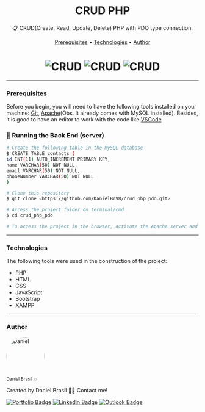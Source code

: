 <h1 align="center">
    CRUD PHP
</h1>
<p align="center">📋 CRUD(Create, Read, Update, Delete) PHP with PDO type connection.</p>

<p align="center">
 <a href="#prerequisites">Prerequisites</a> • 
 <a href="#technologies">Technologies</a> • 
 <a href="#author">Author</a>
</p>

<h1 align="center">
  <img alt="CRUD" title="CRUD" src="https://user-images.githubusercontent.com/43521892/104111524-906a8d80-52c1-11eb-83eb-e307a0121bcf.png"/>
  <img alt="CRUD" title="CRUD" src="https://user-images.githubusercontent.com/43521892/104111529-b001b600-52c1-11eb-9f1d-c277cf13ad2f.png"/>
  <img alt="CRUD" title="CRUD" src="https://user-images.githubusercontent.com/43521892/104111532-b5f79700-52c1-11eb-8eca-030625ceee60.png"/>
</h1>

---
### Prerequisites

Before you begin, you will need to have the following tools installed on your machine:
[Git](https://git-scm.com), [Apache](https://www.apachefriends.org/index.html)(Obs. It already comes with MySQL installed). 
Besides, it is good to have an editor to work with the code like [VSCode](https://code.visualstudio.com/)

### 🎲 Running the Back End (server)

```bash
# Create the following table in the MySQL database
$ CREATE TABLE contacts (
id INT(11) AUTO_INCREMENT PRIMARY KEY,
name VARCHAR(50) NOT NULL,
email VARCHAR(50) NOT NULL,
phoneNumber VARCHAR(50) NOT NULL
)

# Clone this repository
$ git clone <https://github.com/DanielBr98/crud_php_pdo.git>

# Access the project folder on terminal/cmd
$ cd crud_php_pdo

# To access the project in the browser, activate the Apache server and the MySQL, and then go to <http://localhost/crud_php_pdo/>
```

---
### Technologies

The following tools were used in the construction of the project:

- PHP
- HTML
- CSS
- JavaScript
- Bootstrap
- XAMPP

---
### Author

<a href="https://danielbrasil.netlify.app/">
    <img style="border-radius: 50%;" src="https://avatars1.githubusercontent.com/u/43521892?s=460&u=a046dc36c1027811da0f562d64ea2fab5cab97de&v=4" width="100px;" alt="Daniel"/><a/><br>
<a href="https://danielbrasil.netlify.app/" title="Daniel Brasil"><small>Daniel Brasil 💥</small></a>

Created by Daniel Brasil 👋🏽 Contact me!

[![Portfolio Badge](https://img.shields.io/badge/-Portfolio-black?style=flat-square&link=https://danielbrasil.netlify.app/)](https://danielbrasil.netlify.app/)
[![Linkedin Badge](https://img.shields.io/badge/-Daniel-blue?style=flat-square&logo=Linkedin&logoColor=white&link=https://www.linkedin.com/in/daniel-brasil-de-lima-a9b61a143/)](https://www.linkedin.com/in/daniel-brasil-de-lima-a9b61a143/) 
[![Outlook Badge](https://img.shields.io/badge/-danielbrasild10@hotmail.com-blue?style=flat-square&link=mailto:danielbrasild10@hotmail.com)](mailto:danielbrasild10@hotmail.com)
